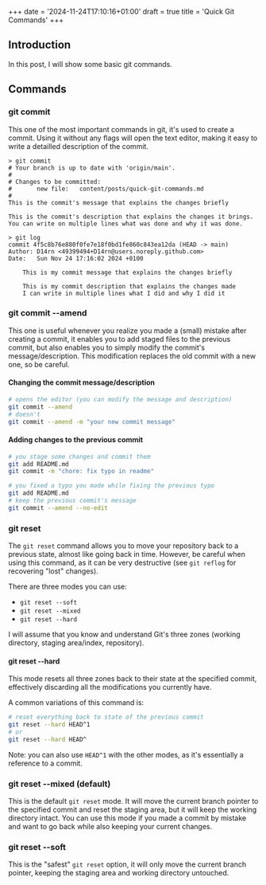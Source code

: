 +++
date = '2024-11-24T17:10:16+01:00'
draft = true
title = 'Quick Git Commands'
+++

## Introduction
In this post, I will show some basic git commands.

## Commands

### git commit
This one of the most important commands in git, it's used to create a commit.
Using it without any flags will open the text editor, making it easy to write a detailled description of the commit.

```vim
> git commit
# Your branch is up to date with 'origin/main'.
#
# Changes to be committed:
#       new file:   content/posts/quick-git-commands.md
#
This is the commit's message that explains the changes briefly

This is the commit's description that explains the changes it brings.
You can write on multiple lines what was done and why it was done.
```

```
> git log
commit 4f5c8b76e880f0fe7e18f0bd1fe860c843ea12da (HEAD -> main)
Author: D14rn <49399494+D14rn@users.noreply.github.com>
Date:   Sun Nov 24 17:16:02 2024 +0100

    This is my commit message that explains the changes briefly

    This is my commit description that explains the changes made
    I can write in multiple lines what I did and why I did it
```

### git commit --amend
This one is useful whenever you realize you made a (small) mistake after creating a commit, it enables you to add staged files to the previous commit, but also enables you to simply modify the commit's message/description. This modification replaces the old commit with a new one, so be careful.

#### Changing the commit message/description
```bash
# opens the editor (you can modify the message and description)
git commit --amend
# doesn't
git commit --amend -m "your new commit message"
```

#### Adding changes to the previous commit
```bash
# you stage some changes and commit them
git add README.md
git commit -m "chore: fix typo in readme"

# you fixed a typo you made while fixing the previous typo
git add README.md
# keep the previous commit's message
git commit --amend --no-edit
```

### git reset
The `git reset` command allows you to move your repository back to a previous state, almost like going back in time.
However, be careful when using this command, as it can be very destructive (see `git reflog` for recovering "lost" changes).

There are three modes you can use:
- `git reset --soft`
- `git reset --mixed`
- `git reset --hard`

I will assume that you know and understand Git's three zones (working directory, staging area/index, repository).

#### git reset --hard
This mode resets all three zones back to their state at the specified commit, effectively discarding all the modifications you currently have.

A common variations of this command is:
```bash
# reset everything back to state of the previous commit
git reset --hard HEAD^1
# or
git reset --hard HEAD^
```
Note: you can also use `HEAD^1` with the other modes, as it's essentially a reference to a commit.

### git reset --mixed (default)
This is the default `git reset` mode. It will move the current branch pointer to the specified commit and reset the staging area, but it will keep the working directory intact.
You can use this mode if you made a commit by mistake and want to go back while also keeping your current changes.

### git reset --soft
This is the "safest" `git reset` option, it will only move the current branch pointer, keeping the staging area and working directory untouched.
